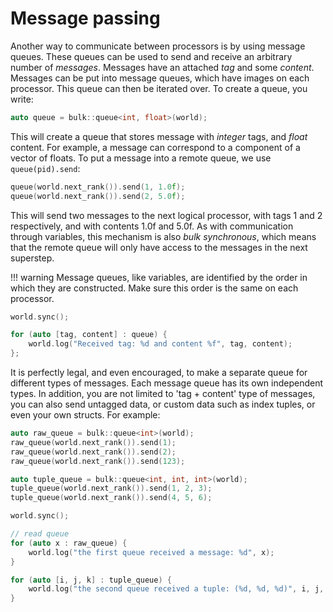 Message passing
===============

Another way to communicate between processors is by using message
queues. These queues can be used to send and receive an arbitrary number
of *messages*. Messages have an attached *tag* and some *content*.
Messages can be put into message queues, which have images on each
processor. This queue can then be iterated over. To create a queue, you
write:

```cpp
auto queue = bulk::queue<int, float>(world);
```

This will create a queue that stores message with *integer* tags, and
*float* content. For example, a message can correspond to a component of
a vector of floats. To put a message into a remote queue, we use
`queue(pid).send`:

```cpp
queue(world.next_rank()).send(1, 1.0f);
queue(world.next_rank()).send(2, 5.0f);
```

This will send two messages to the next logical processor, with tags 1
and 2 respectively, and with contents 1.0f and 5.0f. As with
communication through variables, this mechanism is also
*bulk synchronous*, which means that the remote queue will only have
access to the messages in the next superstep.

!!! warning
    Message queues, like variables, are identified by the order in which
    they are constructed. Make sure this order is the same on each
    processor.

```cpp
world.sync();

for (auto [tag, content] : queue) {
    world.log("Received tag: %d and content %f", tag, content);
};
```

It is perfectly legal, and even encouraged, to make a separate queue for
different types of messages. Each message queue has its own independent
types. In addition, you are not limited to 'tag + content' type of messages, you can also send untagged data, or custom data such as index tuples, or even your own structs. For example:

```cpp
auto raw_queue = bulk::queue<int>(world);
raw_queue(world.next_rank()).send(1);
raw_queue(world.next_rank()).send(2);
raw_queue(world.next_rank()).send(123);

auto tuple_queue = bulk::queue<int, int, int>(world);
tuple_queue(world.next_rank()).send(1, 2, 3);
tuple_queue(world.next_rank()).send(4, 5, 6);

world.sync();

// read queue
for (auto x : raw_queue) {
    world.log("the first queue received a message: %d", x);
}

for (auto [i, j, k] : tuple_queue) {
    world.log("the second queue received a tuple: (%d, %d, %d)", i, j, k);
}
```

